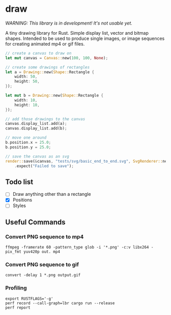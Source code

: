 # draw
*WARNING: This library is in development! It's not usable yet.*

A tiny drawing library for Rust. 
Simple display list, vector and bitmap shapes. 
Intended to be used to produce single images, or image sequences for creating animated mp4 or gif files. 

```rust
// create a canvas to draw on
let mut canvas = Canvas::new(100, 100, None);

// create some drawings of rectangles
let a = Drawing::new(Shape::Rectangle {
    width: 50,
    height: 50,
});

let mut b = Drawing::new(Shape::Rectangle {
    width: 10,
    height: 10,
});

// add those drawings to the canvas
canvas.display_list.add(a);
canvas.display_list.add(b);

// move one around
b.position.x = 25.0;
b.position.y = 25.0;

// save the canvas as an svg
render::save(&canvas, "tests/svg/basic_end_to_end.svg", SvgRenderer::new())
    .expect("Failed to save");
```

## Todo list
- [ ] Draw anything other than a rectangle
- [x] Positions
- [ ] Styles 

## Useful Commands

### Convert PNG sequence to mp4
```
ffmpeg -framerate 60 -pattern_type glob -i '*.png' -c:v libx264 -pix_fmt yuv420p out. mp4
```
### Convert PNG sequence to gif
```
convert -delay 1 *.png output.gif
```
### Profiling
```
export RUSTFLAGS='-g'
perf record --call-graph=lbr cargo run --release
perf report
```